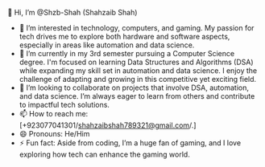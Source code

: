 👋 Hi, I’m @Shzb-Shah (Shahzaib Shah)

- 👀 I’m interested in technology, computers, and gaming. My passion for tech drives me to explore both hardware and software aspects, especially in areas like automation and data science.
- 🌱 I’m currently in my 3rd semester pursuing a Computer Science degree. I'm focused on learning Data Structures and Algorithms (DSA) while expanding my skill set in automation and data science. I enjoy the challenge of adapting and growing in this competitive yet exciting field.
- 💞️ I’m looking to collaborate on projects that involve DSA, automation, and data science. I’m always eager to learn from others and contribute to impactful tech solutions.
- 📫 How to reach me: [+923077041301/shahzaibshah789321@gmail.com/.]
- 😄 Pronouns: He/Him
- ⚡ Fun fact: Aside from coding, I’m a huge fan of gaming, and I love exploring how tech can enhance the gaming world.
